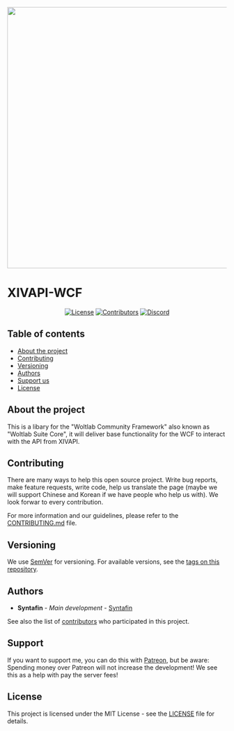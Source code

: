 <p align="center"><a href="https://syntafin.dev" target="_blank"><img src="https://share.syntafin.de/github/dev_slogan.png" width="600" /></a></p>

# XIVAPI-WCF
<p align="center">
<a href="https://github.com/syntafin/wsc_xivapi/blob/master/LICENSE"><img src="https://img.shields.io/github/license/syntafin/xivdata?label=License&labelColor=30363D&color=2FBF50" alt="License"></a>
<a href="https://github.com/syntafin/wsc_xivapi/graphs/contributors"><img src="https://img.shields.io/github/contributors/syntafin/xivdata?label=Contributors&labelColor=30363D&color=2FBF50" alt="Contributors"></a>
<a href="https://discord.gg/R8KjJWE"><img src="https://img.shields.io/discord/532518284998737920?label=Discord&labelColor=30363D&color=2FBF50&logoColor=959DA5&logo=Discord" alt="Discord"></a>
</p>

## Table of contents

* [About the project](#about-the-project)
* [Contributing](#contributing)
* [Versioning](#versioning)
* [Authors](#authors)
* [Support us](#support)
* [License](#license)

## About the project

This is a libary for the "Woltlab Community Framework" also known as "Woltlab Suite Core", it will deliver base functionality for the WCF to interact with the API from XIVAPI.

## Contributing

There are many ways to help this open source project. Write bug reports, make feature requests, write code, help us translate the page (maybe we will support Chinese and Korean if we have people who help us with). We look forwar to every contribution.

For more information and our guidelines, please refer to the [CONTRIBUTING.md](CONTRIBUTING.md) file.

## Versioning

We use [SemVer](http://semver.org/) for versioning. For available versions, see the [tags on this repository](https://github.com/XIVDATA/public/tags).

## Authors

* **Syntafin** - *Main development* - [Syntafin](https://github.com/syntafin)

See also the list of [contributors](https://github.com/XIVDATA/public/graphs/contributors) who participated in this project.

## Support

If you want to support me, you can do this with [Patreon](https://patreon.com/syntafin), but be aware: Spending money over Patreon will not increase the development! We see this as a help with pay the server fees!

## License

This project is licensed under the MIT License - see the [LICENSE](LICENSE) file for details.


